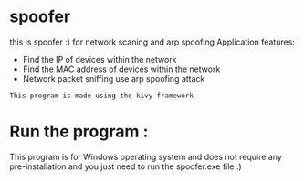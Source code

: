 # spoofer 
this is spoofer :) for network scaning and arp spoofing 
Application features:
* Find the IP of devices within the network
* Find the MAC address of devices within the network
* Network packet sniffing use arp spoofing attack

`This program is made using the kivy framework`
# Run the program :
This program is for Windows operating system and does not require any pre-installation and you just need to run the spoofer.exe file :)
